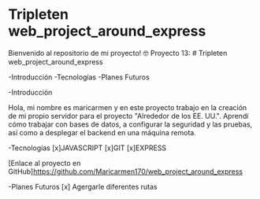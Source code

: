 # Tripleten web_project_around_express

Bienvenido al repositorio de mi proyecto! 🤓
Proyecto 13: # Tripleten web_project_around_express

-Introducción
-Tecnologías
-Planes Futuros

-Introducción

Hola, mi nombre es maricarmen y en este proyecto trabajo en la creación de mi propio servidor para el proyecto "Alrededor de los EE. UU.". Aprendí cómo trabajar con bases de datos, a configurar la seguridad y las pruebas, así como a desplegar el backend en una máquina remota.

-Tecnologías
[x]JAVASCRIPT [x]GIT [x]EXPRESS

[Enlace al proyecto en GitHub]https://github.com/Maricarmen170/web_project_around_express

-Planes Futuros
[x] Agergarle diferentes rutas
